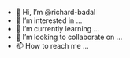 - 👋 Hi, I’m @richard-badal
- 👀 I’m interested in ...
- 🌱 I’m currently learning ...
- 💞️ I’m looking to collaborate on ...
- 📫 How to reach me ...

<!---
richard-badal/richard-badal is a ✨ special ✨ repository because its `README.md` (this file) appears on your GitHub profile.
You can click the Preview link to take a look at your changes.
--->
